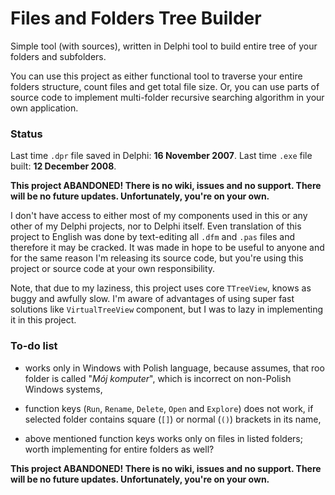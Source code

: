 # Files and Folders Tree Builder

Simple tool (with sources), written in Delphi tool to build entire tree of your folders and subfolders.

You can use this project as either functional tool to traverse your entire folders structure, count files and get total file size. Or, you can use parts of source code to implement multi-folder recursive searching algorithm in your own application.

### Status

Last time `.dpr` file saved in Delphi: **16 November 2007**. Last time `.exe` file built: **12 December 2008**.

**This project ABANDONED! There is no wiki, issues and no support. There will be no future updates. Unfortunately, you're on your own.**

I don't have access to either most of my components used in this or any other of my Delphi projects, nor to Delphi itself. Even translation of this project to English was done by text-editing all `.dfm` and `.pas` files and therefore it may be cracked. It was made in hope to be useful to anyone and for the same reason I'm releasing its source code, but you're using this project or source code at your own responsibility.

Note, that due to my laziness, this project uses core `TTreeView`, knows as buggy and awfully slow. I'm aware of advantages of using super fast solutions like `VirtualTreeView` component, but I was to lazy in implementing it in this project.

### To-do list

- works only in Windows with Polish language, because assumes, that roo folder is called "_Mój komputer_", which is incorrect on non-Polish Windows systems,

- function keys (`Run`, `Rename`, `Delete`, `Open` and `Explore`) does not work, if selected folder contains square (`[]`) or normal (`()`) brackets in its name,

- above mentioned function keys works only on files in listed folders; worth implementing for entire folders as well?

**This project ABANDONED! There is no wiki, issues and no support. There will be no future updates. Unfortunately, you're on your own.**